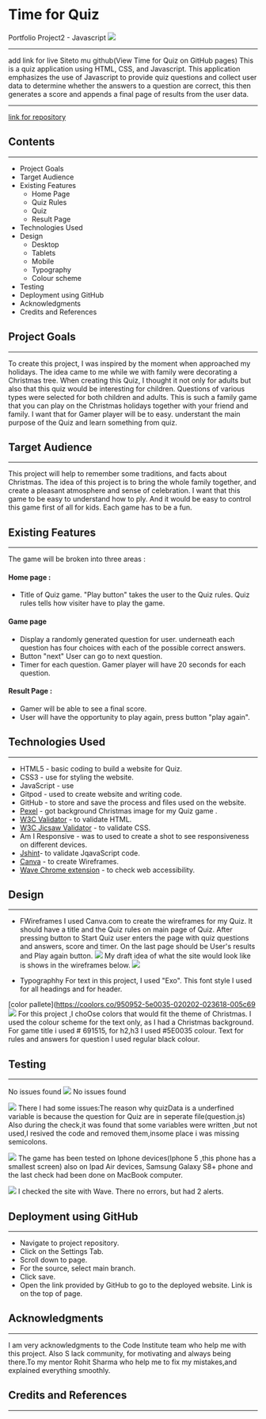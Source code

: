 # Time for Quiz
Portfolio Project2 - Javascript 
![](assets/images/responsive.png)
***
add link for live Siteto mu github(View Time for Quiz on GitHub pages)
This is a quiz application using HTML, CSS, and Javascript. This application emphasizes the use of Javascript to provide quiz questions and collect user data to determine whether the answers to a question are correct, this then generates a score and appends a final page of results from the user data.
***
[link for repository](https://github.com/Aliona83/project2/settings/pages)
## Contents
***
* Project Goals 
* Target Audience
* Existing Features
   * Home Page
   * Quiz Rules
   * Quiz
   * Result Page
* Technologies Used
* Design
    * Desktop
    * Tablets
    * Mobile
    * Typography
    * Colour scheme 
* Testing 
* Deployment using GitHub
* Acknowledgments 
* Credits and References


## Project Goals
***
To create this project, I was inspired by the moment when approached my holidays. The idea came to me while we with family were decorating a Christmas tree. When creating this Quiz, I thought it not only for adults but also that this quiz would be interesting for children. Questions of various types were selected for both children and adults. This is such a family game that you can play on the Christmas holidays together with your friend and family.
    I want that for Gamer player will be to easy. understant the main purpose of the Quiz and learn something from quiz.
## Target Audience 
***
This project will help to remember some traditions, and facts about Christmas. The idea of this project is to bring the whole family together, and create a pleasant atmosphere and sense of celebration. I want that this game to be easy to understand how to ply. And it would be easy to control this game first of all for kids. Each game has to be a fun.

## Existing Features
***
The game will be broken into three areas :
#### Home page :
* Title of Quiz game.
"Play button" takes the user to the Quiz rules. Quiz rules tells how visiter have to play the game.
#### Game page 
* Display a randomly generated question for user.
underneath each question has four choices with each of the possible correct answers.
* Button "next"
User can go to next question.
* Timer for each question. Gamer player will have 20 seconds for each question. 

#### Result Page :
* Gamer will be able to see a final score.
* User will have the opportunity to play again, press button "play again".

## Technologies Used 
***
* HTML5 - basic coding to build  a website for Quiz.
* CSS3 - use for styling the website.
* JavaScript - use 
* Gitpod - used to create website and writing code.
* GitHub - to store and save the process and files used on the website.
* [Pexel](https://www.pexels.com/ru-ru/) - got background Christmas image for my Quiz game .
* [W3C Validator](https://validator.w3.org/) - to validate HTML.
* [W3C Jicsaw Validator](https://jigsaw.w3.org/css-validator/) - to validate CSS.
* Am I Responsive - was to used to create a shot to see responsiveness on different devices.
* [Jshint](https://jshint.com/)- to validate JqavaScript code.
* [Canva](https://www.canva.com/) - to create Wireframes.
* [Wave Chrome extension](https://wave.webaim.org/) - to check web accessibility.
## Design
***
* FWireframes
I used Canva.com to create the wireframes for my Quiz. It should have a title and the Quiz rules on main page of Quiz. After pressing button to Start Quiz user enters the page with quiz questions and answers, score and timer. On the last page should be User's results and Play again button.
![](assets/images/wireframe.png)
My draft idea of what the site would look like is shows in the wireframes below.
![](assets/images/phone.png)

* Typographhy 
For text in this project, I used "Exo". This font style I used for all headings and for header. 

[color pallete](https://coolors.co/950952-5e0035-020202-023618-005c69
![](assets/images/colour.png)
For this project ,I choOse colors that would fit the theme of Christmas.
I used the colour scheme  for the text only, as I had  a Christmas background. 
For game title i used # 691515, for h2,h3 I used #5E0035 colour. Text for rules and answers for question I used regular black colour. 

## Testing 
***
No issues found
![](assets/images/image.png)
No issues found

![](assets/images/image1.png)
There I had some issues:The reason why quizData is a underfined variable is because the question for Quiz are in seperate file(question.js)
Also during the check,it was found that some variables were written ,but not used,I resived the code and removed them,insome place i was missing semicolons.

![](assets/images/image2.png)
The game has been tested on  Iphone devices(Iphone 5 ,this phone has a smallest screen) also on Ipad Air devices, Samsung Galaxy S8+ phone and the last check had been done on  MacBook computer.

![](assets/images/wave.png)
 I checked the site with Wave. There no errors, but had 2 alerts. 
 
 


## Deployment using GitHub
***
  * Navigate to project repository.
  * Click on the Settings Tab.
  * Scroll down to page.
  * For the source, select main branch.
  * Click save.
  * Open the link provided by GitHub to go to the deployed website. Link is on the top of page.

## Acknowledgments 
***
I am very acknowledgments to the Code Institute team who help me with this project. Also S lack community, for motivating and always being there.To my mentor Rohit Sharma who help me to fix my mistakes,and explained everything smoothly.
 ## Credits and References
 ***



